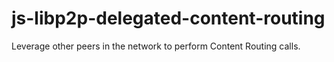 # js-libp2p-delegated-content-routing
Leverage other peers in the network to perform Content Routing calls.
